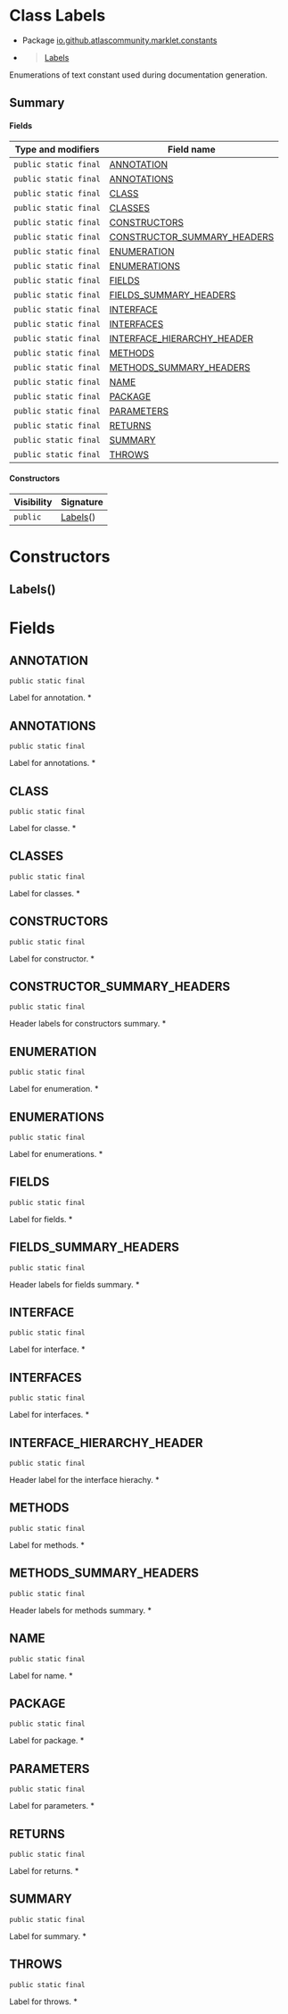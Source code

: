 # Class Labels

* Package [io.github.atlascommunity.marklet.constants](Index.md)
*  > [Labels](Labelsmd)

Enumerations of text constant used during documentation generation.


## Summary
#### Fields
| Type and modifiers | Field name |
| --- | --- |
| `public static final` | [ANNOTATION](#annotation) |
| `public static final` | [ANNOTATIONS](#annotations) |
| `public static final` | [CLASS](#class) |
| `public static final` | [CLASSES](#classes) |
| `public static final` | [CONSTRUCTORS](#constructors) |
| `public static final` | [CONSTRUCTOR_SUMMARY_HEADERS](#constructor_summary_headers) |
| `public static final` | [ENUMERATION](#enumeration) |
| `public static final` | [ENUMERATIONS](#enumerations) |
| `public static final` | [FIELDS](#fields) |
| `public static final` | [FIELDS_SUMMARY_HEADERS](#fields_summary_headers) |
| `public static final` | [INTERFACE](#interface) |
| `public static final` | [INTERFACES](#interfaces) |
| `public static final` | [INTERFACE_HIERARCHY_HEADER](#interface_hierarchy_header) |
| `public static final` | [METHODS](#methods) |
| `public static final` | [METHODS_SUMMARY_HEADERS](#methods_summary_headers) |
| `public static final` | [NAME](#name) |
| `public static final` | [PACKAGE](#package) |
| `public static final` | [PARAMETERS](#parameters) |
| `public static final` | [RETURNS](#returns) |
| `public static final` | [SUMMARY](#summary) |
| `public static final` | [THROWS](#throws) |

#### Constructors
| Visibility | Signature |
| --- | --- |
| `public` | [Labels](#labels)() |



# Constructors
## Labels()





# Fields
## ANNOTATION
`public static final` 

Label for annotation. *


## ANNOTATIONS
`public static final` 

Label for annotations. *


## CLASS
`public static final` 

Label for classe. *


## CLASSES
`public static final` 

Label for classes. *


## CONSTRUCTORS
`public static final` 

Label for constructor. *


## CONSTRUCTOR_SUMMARY_HEADERS
`public static final` 

Header labels for constructors summary. *


## ENUMERATION
`public static final` 

Label for enumeration. *


## ENUMERATIONS
`public static final` 

Label for enumerations. *


## FIELDS
`public static final` 

Label for fields. *


## FIELDS_SUMMARY_HEADERS
`public static final` 

Header labels for fields summary. *


## INTERFACE
`public static final` 

Label for interface. *


## INTERFACES
`public static final` 

Label for interfaces. *


## INTERFACE_HIERARCHY_HEADER
`public static final` 

Header label for the interface hierachy. *


## METHODS
`public static final` 

Label for methods. *


## METHODS_SUMMARY_HEADERS
`public static final` 

Header labels for methods summary. *


## NAME
`public static final` 

Label for name. *


## PACKAGE
`public static final` 

Label for package. *


## PARAMETERS
`public static final` 

Label for parameters. *


## RETURNS
`public static final` 

Label for returns. *


## SUMMARY
`public static final` 

Label for summary. *


## THROWS
`public static final` 

Label for throws. *



